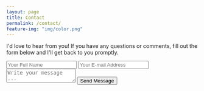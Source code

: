 ```yaml
---
layout: page
title: Contact
permalink: /contact/
feature-img: "img/color.png"
---
```


I'd love to hear from you! If you have any questions or comments, fill out the form below and I'll get back to you promptly.

<form action="https://getsimpleform.com/messages?form_api_token=260d1edc8db5b227d493d576b1d5eaa8" method="post">
  <!-- the redirect_to is optional, the form will redirect to the referrer on submission -->
  <input type='hidden' name='redirect_to' value='http://valoriedodge.com/thank-you/' />
  <input type='text' name='name' placeholder='Your Full Name' />
  <input type='email' name='email' placeholder='Your E-mail Address' />
  <textarea name='message' placeholder='Write your message ...'></textarea>
  <input type='submit' value='Send Message' />
</form>
